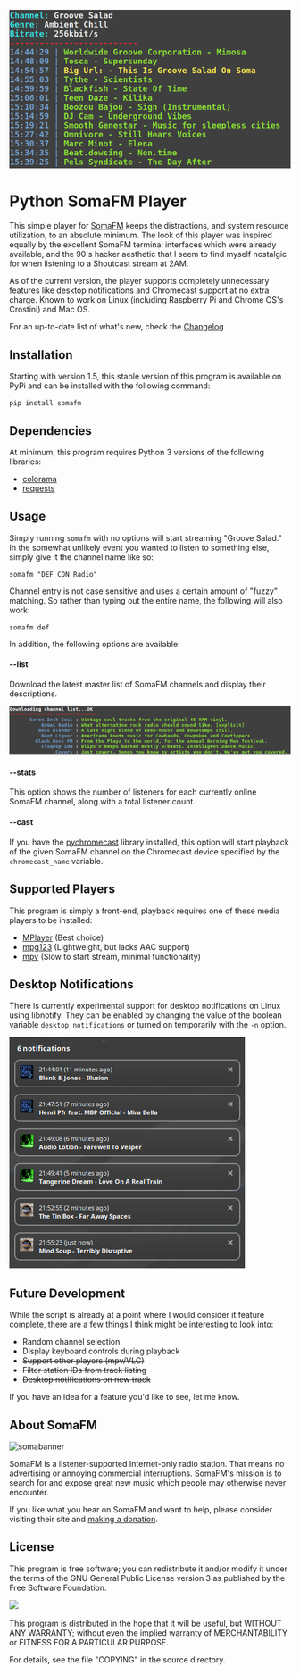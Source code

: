 ![feat_img](screenshots/playing.png)
# Python SomaFM Player
This simple player for [SomaFM](https://somafm.com/) keeps the distractions, and system resource utilization, to an absolute minimum. The look of this player was inspired equally by the excellent SomaFM terminal interfaces which were already available, and the 90's hacker aesthetic that I seem to find myself nostalgic for when listening to a Shoutcast stream at 2AM.

As of the current version, the player supports completely unnecessary features like desktop notifications and Chromecast support at no extra charge. Known to work on Linux (including Raspberry Pi and Chrome OS's Crostini) and Mac OS.

For an up-to-date list of what's new, check the [Changelog](CHANGELOG.md)

## Installation
Starting with version 1.5, this stable version of this program is available on PyPi and can be installed with the following command:

```console
pip install somafm
```

## Dependencies
At minimum, this program requires Python 3 versions of the following libraries:

* [colorama](https://pypi.org/project/colorama/)
* [requests](https://3.python-requests.org/)

## Usage
Simply running `somafm` with no options will start streaming "Groove Salad." In the somewhat unlikely event you wanted to listen to something else, simply give it the channel name like so:

```console
somafm "DEF CON Radio"
```

Channel entry is not case sensitive and uses a certain amount of "fuzzy" matching. So rather than typing out the entire name, the following will also work:

```console
somafm def
```
In addition, the following options are available:

#### --list
Download the latest master list of SomaFM channels and display their descriptions.

![channel_img](screenshots/channel_list.png)

#### --stats
This option shows the number of listeners for each currently online SomaFM channel, along with a total listener count.

#### --cast
If you have the [pychromecast](https://github.com/balloob/pychromecast) library installed, this option will start playback of the given SomaFM channel on the Chromecast device specified by the `chromecast_name` variable.

## Supported Players
This program is simply a front-end, playback requires one of these media players to be installed:
* [MPlayer](http://www.mplayerhq.hu/design7/news.html) (Best choice)
* [mpg123](https://www.mpg123.de/) (Lightweight, but lacks AAC support)
* [mpv](https://mpv.io/) (Slow to start stream, minimal functionality)

## Desktop Notifications
There is currently experimental support for desktop notifications on Linux using libnotify. They can be enabled by changing the value of the boolean variable `desktop_notifications` or turned on temporarily with the `-n` option.

![notifications](screenshots/notifications.png)

## Future Development
While the script is already at a point where I would consider it feature complete, there are a few things I think might be interesting to look into:

* Random channel selection
* Display keyboard controls during playback
* ~~Support other players (mpv/VLC)~~
* ~~Filter station IDs from track listing~~
* ~~Desktop notifications on new track~~

If you have an idea for a feature you'd like to see, let me know.

## About SomaFM
![somabanner](http://somafm.com/linktous/728x90sfm.jpg)

SomaFM is a listener-supported Internet-only radio station. That means no advertising or annoying commercial interruptions. SomaFM's mission is to search for and expose great new music which people may otherwise never encounter.

If you like what you hear on SomaFM and want to help, please consider visiting their site and [making a donation](https://somafm.com/support/).

## License
This program is free software; you can redistribute it and/or modify it under the terms of the GNU General Public License version 3 as published by the Free Software Foundation.

![](https://www.gnu.org/graphics/gplv3-127x51.png)

This program is distributed in the hope that it will be useful, but WITHOUT ANY WARRANTY; without even the implied warranty of MERCHANTABILITY or FITNESS FOR A PARTICULAR PURPOSE.

For details, see the file "COPYING" in the source directory.
